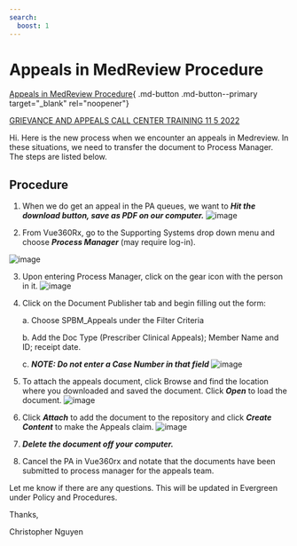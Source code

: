 ```yaml
---
search:
  boost: 1
---
```


# Appeals in MedReview Procedure

[Appeals in MedReview Procedure](https://mygainwell-my.sharepoint.com/:u:/r/personal/christopher_nguyen_gainwelltechnologies_com/Documents/Evergreen/Emails/Appeals%20in%20MedReview%20Procedure.msg?csf=1&web=1&e=3XcUuh){ .md-button .md-button--primary target="_blank" rel="noopener"}

[GRIEVANCE AND APPEALS CALL CENTER TRAINING 11 5 2022](https://mygainwell-my.sharepoint.com/:p:/r/personal/christopher_nguyen_gainwelltechnologies_com/Documents/Evergreen/Emails/GRIEVANCE%20AND%20APPEALS%20CALL%20CENTER%20TRAINING%2011%205%202022.pptx?d=w0988480b597e41ebbbfebb2d845c4b4c&csf=1&web=1&e=6FHdfk)

Hi.
Here is the new process when we encounter an appeals in Medreview.  In these situations, we need to transfer the document to Process Manager.   The steps are listed below.

## Procedure
1.	When we do get an appeal in the PA queues,  we want to ***Hit the download button, save as PDF on our computer.***
![image](https://user-images.githubusercontent.com/122046056/231279068-bf7230be-5555-4519-869b-42ed5eeb9bd0.png)

2.	From Vue360Rx,  go to the Supporting Systems drop down menu and choose ***Process Manager*** (may require log-in).
	 
![image](https://user-images.githubusercontent.com/122046056/231279126-5eb09ba6-400b-4766-8199-a6265fe735ee.png)

3.	Upon entering Process Manager, click on the gear icon with the person in it.
![image](https://user-images.githubusercontent.com/122046056/231279162-5dac9966-56d5-48b6-9078-6099bb6850a2.png)

4.	Click on the Document Publisher tab and begin filling out the form:
    
    a.	Choose SPBM_Appeals under the Filter Criteria
    
    b.	Add the Doc Type (Prescriber Clinical Appeals); Member Name and ID; receipt date.
    
    c.	***NOTE: Do not enter a Case Number in that field*** 
![image](https://user-images.githubusercontent.com/122046056/231279262-78e2bf9b-56c9-47e4-b5b8-904d1a4c76bc.png)

5.	To attach the appeals document, click Browse and find the location where you downloaded and saved the document. Click ***Open*** to load the document. 
![image](https://user-images.githubusercontent.com/122046056/231279325-58e5d6ea-47ea-4997-bd1b-63065f6f5e00.png)

6. Click ***Attach*** to add the document to the repository and click ***Create Content*** to make the Appeals claim.
![image](https://user-images.githubusercontent.com/122046056/231279399-c7d22e70-d0f1-41db-8eb0-fcfd5cf5d80a.png)

7.	***Delete the document off your computer.***
8.	Cancel the PA in Vue360rx and notate that the documents have been submitted to process manager for the appeals team.

Let me know if there are any questions. This will be updated in Evergreen under Policy and Procedures.

Thanks,

Christopher Nguyen


